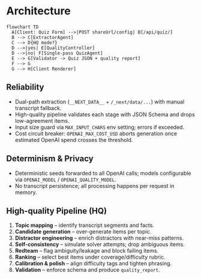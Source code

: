 # Architecture

```mermaid
flowchart TD
  A[Client: Quiz Form] -->|POST shareUrl/config| B[/api/quiz/]
  B --> C[ExtractorAgent]
  C --> D{HQ mode?}
  D -->|yes| E[QualityController]
  D -->|no| F[Single-pass QuizAgent]
  E --> G[Validator -> Quiz JSON + quality report]
  F --> G
  G --> H[Client Renderer]
```

## Reliability

* Dual-path extraction (`__NEXT_DATA__` + `/_next/data/...`) with manual transcript fallback.
* High-quality pipeline validates each stage with JSON Schema and drops low-agreement items.
* Input size guard via `MAX_INPUT_CHARS` env setting; errors if exceeded.
* Cost circuit breaker: `OPENAI_MAX_COST_USD` aborts generation once estimated OpenAI spend crosses the threshold.

## Determinism & Privacy

* Deterministic seeds forwarded to all OpenAI calls; models configurable via `OPENAI_MODEL` / `OPENAI_QUALITY_MODEL`.
* No transcript persistence; all processing happens per request in memory.

## High-quality Pipeline (HQ)

1. **Topic mapping** – identify transcript segments and facts.
2. **Candidate generation** – over-generate items per topic.
3. **Distractor engineering** – enrich distractors with near-miss patterns.
4. **Self-consistency** – simulate solver attempts; drop ambiguous items.
5. **Redteam** – flag ambiguity/leakage and block failing items.
6. **Ranking** – select best items under coverage/difficulty rubric.
7. **Calibration & polish** – align difficulty tags and tighten phrasing.
8. **Validation** – enforce schema and produce `quality_report`.
